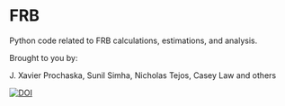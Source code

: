# FRB
Python code related to FRB calculations, estimations, and analysis.

Brought to you by:

J. Xavier Prochaska,
Sunil Simha,
Nicholas Tejos,
Casey Law
and others 


[![DOI](https://zenodo.org/badge/DOI/10.5281/zenodo.3403651.svg)](https://doi.org/10.5281/zenodo.3403651)
